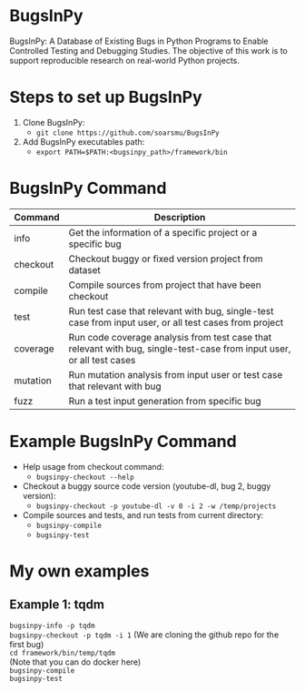 # BugsInPy
BugsInPy: A Database of Existing Bugs in Python Programs to Enable Controlled Testing and Debugging Studies.
The objective of this work is to support reproducible research on real-world Python projects. 

# Steps to set up BugsInPy
1. Clone BugsInPy:
    - `git clone https://github.com/soarsmu/BugsInPy`
2. Add BugsInPy executables path:
    - `export PATH=$PATH:<bugsinpy_path>/framework/bin`

# BugsInPy Command
Command | Description
--- | ---
info | Get the information of a specific project or a specific bug
checkout | Checkout buggy or fixed version project from dataset
compile | Compile sources from project that have been checkout
test | Run test case that relevant with bug, single-test case from input user, or all test cases from project
coverage | Run code coverage analysis from test case that relevant with bug, single-test-case from input user, or all test cases
mutation | Run mutation analysis from input user or test case that relevant with bug
fuzz | Run a test input generation from specific bug

# Example BugsInPy Command
- Help usage from checkout command:
    - `bugsinpy-checkout --help`
- Checkout a buggy source code version (youtube-dl, bug 2, buggy version):
    - `bugsinpy-checkout -p youtube-dl -v 0 -i 2 -w /temp/projects`
- Compile sources and tests, and run tests from current directory:
    - `bugsinpy-compile`
    - `bugsinpy-test`

# My own examples
## Example 1: tqdm
`bugsinpy-info -p tqdm`\
`bugsinpy-checkout -p tqdm -i 1` (We are cloning the github repo for the first bug)  
`cd framework/bin/temp/tqdm`\
(Note that you can do docker here)\
`bugsinpy-compile`\
`bugsinpy-test`